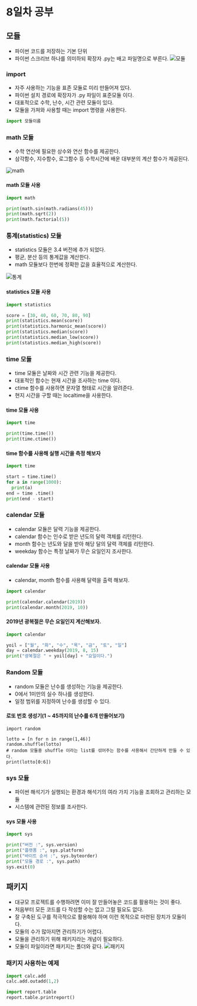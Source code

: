 # 8일차 공부

## 모듈
- 파이썬 코드를 저장하는 기본 단위
- 파이썬 스크리브 하나를 의미하되 확장자 .py는 배고 파일명으로 부른다.
![모듈](https://user-images.githubusercontent.com/58713853/73340966-077c6100-42bf-11ea-866c-cefcbc7ea827.PNG)

### import
- 자주 사용하는 기능을 표존 모듈로 미리 만들어져 있다.
- 파이썬 설치 경로에 확장자가 .py 파일이 표준모듈 이다.
- 대표적으로 수학, 난수, 시간 관련 모듈이 있다.
- 모듈을 가져와 사용할 때는 import 명령을 사용한다.

```python
import 모듈이름
```

### math 모듈
- 수학 연산에 필요한 상수와 연산 함수를 제공한다.
- 삼각함수, 지수함수, 로그함수 등 수학시간에 배운 대부분의 계산 함수가 제공된다.

![math](https://user-images.githubusercontent.com/58713853/71962501-eb941b00-323c-11ea-9d9d-afeb16b0dfc0.PNG)


#### math 모듈 사용
```python
import math

print(math.sin(math.radians(45)))
print(math.sqrt(2))
print(math.factorial(5))
```
### 통계(statistics) 모듈
- statistics 모듈은 3.4 버전에 추가 되었다.
- 평균, 분산 등의 통계값을 계산한다.
- math 모듈보다 한번에 정확한 값을 효율적으로 계산한다.

![통계](https://user-images.githubusercontent.com/58713853/71962643-37df5b00-323d-11ea-9aaf-07701a878d7c.PNG)

#### statistics 모듈 사용
```python
import statistics

score = [30, 40, 60, 70, 80, 90]
print(statistics.mean(score)) 
print(statistics.harmonic_mean(score)) 
print(statistics.median(score)) 
print(statistics.median_low(score))
print(statistics.median_high(score))
```

### time 모듈
- time 모듈은 날짜와 시간 관련 기능을 제공한다.
- 대표적인 함수는 현재 시간을 조사하는 time 이다.
- ctime 함수를 사용하면 문자열 형태로 시간을 알려준다.
- 현지 시간을 구할 때는 localtime을 사용한다.

#### time 모듈 사용
```python
import time

print(time.time())
print(time.ctime())
```
#### time 함수를 사용해 실행 시간을 측정 해보자

```python
import time

start = time.time()
for a in range(1000):
  print(a)
end = time .time()
print(end - start)
```

### calendar 모듈
- calendar 모듈은 달력 기능을 제공한다.
- calendar 함수는 인수로 받은 년도의 달력 객체를 리턴한다.
- month 함수는 년도와 달을 받아 해당 달의 달력 객체를 리턴한다.
- weekday 함수는 특정 날짜가 무슨 요일인지 조사한다.

#### calendar 모듈 사용
- calendar, month 함수를 사용해 달력을 출력 해보자.
```python
import calendar

print(calendar.calendar(2019))
print(calendar.month(2019, 10))
```

#### 2019년 광복절은 무슨 요일인지 계산해보자.
```python
import calendar

yoil = ["월", "화", "수", "목", "금", "토", "일"]
day = calendar.weekday(2019, 8, 15)
print("광복절은 " + yoil[day] + "요일이다.")
```

### Random 모듈
- random 모듈은 난수를 생성하는 기능을 제공한다.
- 0에서 1미만의 실수 하나를 생성한다.
- 일정 범위를 지정하여 난수를 생성할 수 있다.

#### 로또 번호 생성기(1 ~ 45까지의 난수를 6개 만들어보기)
```pyton
import random

lotto = [n for n in range(1,46)]
random.shuffle(lotto) 
# random 모듈중 shuffle 이라는 list를 섞어주는 함수를 사용해서 간단하게 만들 수 있다.
print(lotto[0:6])
```
### sys 모듈
- 파이썬 해석기가 실행되는 환경과 해석기의 여라 가지 기능을 조회하고 관리하는 모듈
- 시스템에 관련된 정보를 조사한다.

#### sys 모듈 사용
```python
import sys

print("버전 :", sys.version)
print("플랫폼 :", sys.platform) 
print("바이트 순서 :", sys.byteorder)
print("모듈 경로 :", sys.path) 
sys.exit(0)
```
## 패키지
- 대규모 프로젝트를 수행하려면 이미 잘 만들어놓은 코드를 활용하는 것이 좋다.
- 처음부터 모든 코드를 다 작성할 수는 없고 그럴 필요도 없다.
- 잘 구축된 도구를 적극적으로 활용해야 하며 이런 목적으로 마련된 장치가 모듈이다.
- 모듈의 수가 많아지면 관리하기가 어렵다.
- 모듈을 관리하기 위해 패키지라는 개념이 필요하다.
- 모듈이 파일이라면 패키지는 폴더와 같다.
![패키지](https://user-images.githubusercontent.com/58713853/73341124-59bd8200-42bf-11ea-9fb8-5a8300f665d6.PNG)

### 패키지 사용하는 예제
```python
import calc.add
calc.add.outadd(1,2)

import report.table
report.table.printreport()
```
